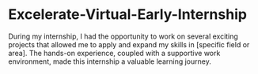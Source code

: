# Excelerate-Virtual-Early-Internship

During my internship, I had the opportunity to work on several exciting projects that allowed me to apply and expand my skills in [specific field or area]. The hands-on experience, coupled with a supportive work environment, made this internship a valuable learning journey.
